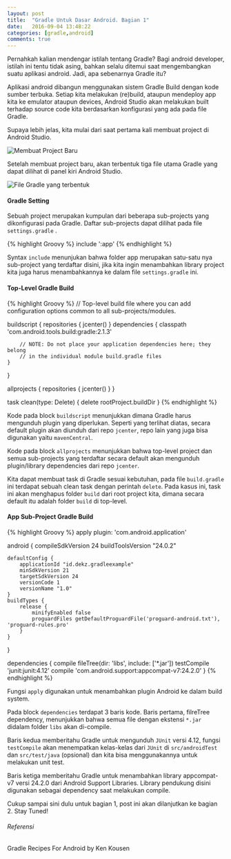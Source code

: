 ```yaml
---
layout: post
title:  "Gradle Untuk Dasar Android. Bagian 1"
date:   2016-09-04 13:48:22
categories: [gradle,android]
comments: true
---
```


Pernahkah kalian mendengar istilah tentang Gradle? Bagi android developer, istilah ini tentu tidak asing, bahkan selalu ditemui saat mengembangkan suatu aplikasi android. Jadi, apa sebenarnya Gradle itu?

<!--more-->

Aplikasi android dibangun menggunakan sistem Gradle Build dengan kode sumber terbuka. Setiap kita melakukan (re)build, ataupun mendeploy app kita ke emulator ataupun devices, Android Studio akan melakukan built terhadap source code kita berdasarkan konfigurasi yang ada pada file Gradle.

Supaya lebih jelas, kita mulai dari saat pertama kali membuat project di Android Studio.

![Membuat Project Baru](https://s16.postimg.org/77094q1p1/create_project.jpg "Membuat Project Baru")

Setelah membuat project baru, akan terbentuk tiga file utama Gradle yang dapat dilihat di panel kiri Android Studio.

![File Gradle yang terbentuk](https://s11.postimg.org/am91ayjw3/file_gradle.jpg "File Gradle yang terbentuk")


#### Gradle Setting
Sebuah project merupakan kumpulan dari beberapa sub-projects yang dikonfigurasi pada Gradle. Daftar sub-projects dapat dilihat pada file `settings.gradle` .

{% highlight Groovy %}
include ':app'
{% endhighlight %}

Syntax `include` menunjukan bahwa folder app merupakan satu-satu nya sub-project yang terdaftar disini, jika kita ingin menambahkan library project kita juga harus menambahkannya ke dalam file `settings.gradle` ini.


#### Top-Level Gradle Build
{% highlight Groovy %}
// Top-level build file where you can add configuration options common to all sub-projects/modules.

buildscript {
    repositories {
        jcenter()
    }
    dependencies {
        classpath 'com.android.tools.build:gradle:2.1.3'

        // NOTE: Do not place your application dependencies here; they belong
        // in the individual module build.gradle files
    }
}

allprojects {
    repositories {
        jcenter()
    }
}

task clean(type: Delete) {
    delete rootProject.buildDir
}
{% endhighlight %}

Kode pada block `buildscript` menunjukkan dimana Gradle harus mengunduh plugin yang diperlukan. Seperti yang terlihat diatas, secara default plugin akan diunduh dari repo `jcenter`, repo lain yang juga bisa digunakan yaitu `mavenCentral`.

Kode pada block `allprojects` menunjukkan bahwa top-level project dan semua sub-projects yang terdaftar secara default akan mengunduh plugin/library dependencies dari repo `jcenter`.

Kita dapat membuat task di Gradle sesuai kebutuhan, pada file `build.gradle` ini terdapat sebuah clean task dengan perintah `delete`. Pada kasus ini, task ini akan menghapus folder `build` dari root project kita, dimana secara default itu adalah folder `build` di top-level.


#### App Sub-Project Gradle Build
{% highlight Groovy %}
apply plugin: 'com.android.application'

android {
    compileSdkVersion 24
    buildToolsVersion "24.0.2"

    defaultConfig {
        applicationId "id.dekz.gradleexample"
        minSdkVersion 21
        targetSdkVersion 24
        versionCode 1
        versionName "1.0"
    }
    buildTypes {
        release {
            minifyEnabled false
            proguardFiles getDefaultProguardFile('proguard-android.txt'), 'proguard-rules.pro'
        }
    }
}

dependencies {
    compile fileTree(dir: 'libs', include: ['*.jar'])
    testCompile 'junit:junit:4.12'
    compile 'com.android.support:appcompat-v7:24.2.0'
}
{% endhighlight %}

Fungsi `apply` digunakan untuk menambahkan plugin Android ke dalam build system.

Pada block `dependencies` terdapat 3 baris kode. Baris pertama, filreTree dependency, menunjukkan bahwa semua file dengan ekstensi `*.jar` didalam folder `libs` akan di-compile.

Baris kedua memberitahu Gradle untuk mengunduh `JUnit` versi 4.12, fungsi `testCompile` akan menempatkan kelas-kelas dari `JUnit` di `src/androidTest` dan `src/test/java` (opsional) dan kita bisa menggunakannya untuk melakukan unit test.

Baris ketiga memberitahu Gradle untuk menambahkan library appcompat-v7 versi 24.2.0 dari Android Support Libraries. Library pendukung disini digunakan sebagai dependency saat melakukan compile.

Cukup sampai sini dulu untuk bagian 1, post ini akan dilanjutkan ke bagian 2. Stay Tuned!

###### Referensi
Gradle Recipes For Android by Ken Kousen
